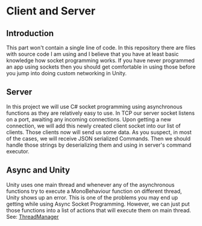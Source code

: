 # Client and Server

## Introduction
This part won't contain a single line of code. In this repository there are files with source code I am using and I believe that you have at least basic knowledge how socket programming works. If you have never programmed an app using sockets then you should get comfortable in using those before you jump into doing custom networking in Unity. 

## Server
In this project we will use C# socket programming using asynchronous functions as they are relatively easy to use. In TCP our server socket listens on a port, awaiting any incoming connections. Upon getting a new connection, we will add this newly created client socket into our list of clients. Those clients now will send us some data. As you suspect, in most of the cases, we will receive JSON serialized Commands. Then we should handle those strings by deserializing them and using in server's command executor.

## Async and Unity

Unity uses one main thread and whenever any of the asynchronous functions try to execute a MonoBehaviour function on different thread, Unity shows up an error. This is one of the problems you may end up getting while using Async Socket Programming. However, we can just put those functions into a list of actions that will execute them on main thread. See: [ThreadManager](//MultiplayerArchitectureUnity/Assets/Scripts/Clientside/ThreadManager.cs)

